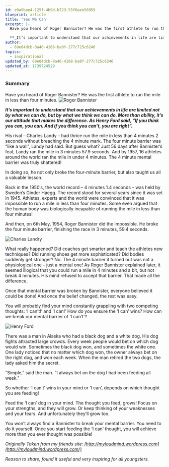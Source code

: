 ```yaml
---
id: e0a9bae4-125f-4b9d-b723-55f6aee56959
blueprint: article
title: 'Yes We Can'
excerpt: |-
  Have you heard of Roger Bannister? He was the first athlete to run the mile in less than four minutes.  ![Roger Bannister](/images/sir_roger.jpg)

  **_It’s important to understand that our achievements in life are limited not by what we can do, but by what we think we can do. More than ability, it’s our attitude that makes the difference. As Henry Ford said, “If you think you can, you can. And if you think you can’t, you are right”._**
author:
  - 69e04dcb-0a40-4168-ba0f-277c725c6246
topics:
  - inspirational
updated_by: 69e04dcb-0a40-4168-ba0f-277c725c6246
updated_at: 1739724529
---
```

### Summary

Have you heard of Roger Bannister? He was the first athlete to run the mile in less than four minutes.  ![Roger Bannister](/images/sir_roger.jpg)

**_It’s important to understand that our achievements in life are limited not by what we can do, but by what we think we can do. More than ability, it’s our attitude that makes the difference. As Henry Ford said, “If you think you can, you can. And if you think you can’t, you are right”._**  


<!-- more -->
His rival – Charles Landy – had thrice run the mile in less than 4 minutes 2 seconds without breaching the 4 minute mark. The four minute barrier was “like a wall”, Landy had said. But guess what? Just 56 days after Bannister’s feat, Landy ran the mile in 3 minutes 57.9 seconds. And by 1957, 16 athletes around the world ran the mile in under 4 minutes. The 4 minute mental barrier was truly shattered! 

In doing so, he not only broke the four-minute barrier, but also taught us all a valuable lesson.

Back in the 1950′s, the world record – 4 minutes 1.4 seconds – was held by Sweden’s Ginder Haegg. The record stood for several years since it was set in 1945. Athletes, experts and the world were convinced that it was impossible to run a mile in less than four minutes. Some even argued that the human body was biologically incapable of running the mile in less than four minutes!

And then, on 6th May, 1954, Roger Bannister did the impossible. He broke the four minute barrier, finishing the race in 3 minutes, 59.4 seconds.

![Charles Landry](/images/Charles-Landry.jpg)

What really happened? Did coaches get smarter and teach the athletes new techniques? Did running shoes get more sophisticated? Did bodies suddenly get stronger? No. The 4 minute barrier it turned out was not a physiological one – just a mental one! As Roger Bannister explained later, it seemed illogical that you could run a mile in 4 minutes and a bit, but not break 4 minutes. His mind refused to accept that barrier. That made all the difference.

Once that mental barrier was broken by Bannister, everyone believed it could be done! And once the belief changed, the rest was easy.

You will probably find your mind constantly grappling with two competing thoughts: ‘I can’t!’ and ‘I can!’ How do you ensure the ‘I can’ wins? How can we break our mental barrier of ‘I can’t'?

![Henry Ford](/images/henry_ford.jpg)

There was a man in Alaska who had a black dog and a white dog. His dog fights attracted large crowds. Every week people would bet on which dog would win. Sometimes the black dog won, and sometimes the white one. One lady noticed that no matter which dog won, the owner always bet on the right dog, and won each week. When the man retired the two dogs, the lady asked him the secret.

“Simple,” said the man. “I always bet on the dog I had been feeding all week.”

So whether ‘I can’t’ wins in your mind or ‘I can’, depends on which thought you are feeding!

Feed the ‘I can’ dog in your mind. The thought you feed, grows! Focus on your strengths, and they will grow. Or keep thinking of your weaknesses and your fears. And unfortunately they’ll grow too.

You won’t always find a Bannister to break your mental barrier. You need to do it yourself. Once you start feeding the ‘I can’ thought, you will achieve more than you ever thought was possible!

_Originally Taken from my friends site: [http://myloudmind.wordpress.com](http://myloudmind.wordpress.com/)_

_Reason to share, found it useful and very inspiring for all youngsters._